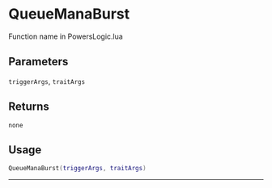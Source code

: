 # QueueManaBurst
Function name in PowersLogic.lua
## Parameters
`triggerArgs`, `traitArgs`
## Returns
`none`
## Usage
```lua
QueueManaBurst(triggerArgs, traitArgs)
```
---
